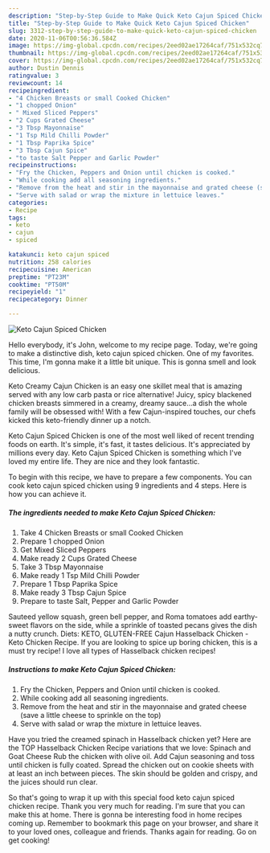 ```yaml
---
description: "Step-by-Step Guide to Make Quick Keto Cajun Spiced Chicken"
title: "Step-by-Step Guide to Make Quick Keto Cajun Spiced Chicken"
slug: 3312-step-by-step-guide-to-make-quick-keto-cajun-spiced-chicken
date: 2020-11-06T00:56:36.584Z
image: https://img-global.cpcdn.com/recipes/2eed02ae17264caf/751x532cq70/keto-cajun-spiced-chicken-recipe-main-photo.jpg
thumbnail: https://img-global.cpcdn.com/recipes/2eed02ae17264caf/751x532cq70/keto-cajun-spiced-chicken-recipe-main-photo.jpg
cover: https://img-global.cpcdn.com/recipes/2eed02ae17264caf/751x532cq70/keto-cajun-spiced-chicken-recipe-main-photo.jpg
author: Dustin Dennis
ratingvalue: 3
reviewcount: 14
recipeingredient:
- "4 Chicken Breasts or small Cooked Chicken"
- "1 chopped Onion"
- " Mixed Sliced Peppers"
- "2 Cups Grated Cheese"
- "3 Tbsp Mayonnaise"
- "1 Tsp Mild Chilli Powder"
- "1 Tbsp Paprika Spice"
- "3 Tbsp Cajun Spice"
- "to taste Salt Pepper and Garlic Powder"
recipeinstructions:
- "Fry the Chicken, Peppers and Onion until chicken is cooked."
- "While cooking add all seasoning ingredients."
- "Remove from the heat and stir in the mayonnaise and grated cheese (save a little cheese to sprinkle on the top)"
- "Serve with salad or wrap the mixture in lettuice leaves."
categories:
- Recipe
tags:
- keto
- cajun
- spiced

katakunci: keto cajun spiced 
nutrition: 258 calories
recipecuisine: American
preptime: "PT23M"
cooktime: "PT50M"
recipeyield: "1"
recipecategory: Dinner

---
```



![Keto Cajun Spiced Chicken](https://img-global.cpcdn.com/recipes/2eed02ae17264caf/751x532cq70/keto-cajun-spiced-chicken-recipe-main-photo.jpg)

Hello everybody, it's John, welcome to my recipe page. Today, we're going to make a distinctive dish, keto cajun spiced chicken. One of my favorites. This time, I'm gonna make it a little bit unique. This is gonna smell and look delicious.

Keto Creamy Cajun Chicken is an easy one skillet meal that is amazing served with any low carb pasta or rice alternative! Juicy, spicy blackened chicken breasts simmered in a creamy, dreamy sauce…a dish the whole family will be obsessed with! With a few Cajun-inspired touches, our chefs kicked this keto-friendly dinner up a notch.

Keto Cajun Spiced Chicken is one of the most well liked of recent trending foods on earth. It's simple, it's fast, it tastes delicious. It's appreciated by millions every day. Keto Cajun Spiced Chicken is something which I've loved my entire life. They are nice and they look fantastic.


To begin with this recipe, we have to prepare a few components. You can cook keto cajun spiced chicken using 9 ingredients and 4 steps. Here is how you can achieve it.

<!--inarticleads1-->

##### The ingredients needed to make Keto Cajun Spiced Chicken:

1. Take 4 Chicken Breasts or small Cooked Chicken
1. Prepare 1 chopped Onion
1. Get  Mixed Sliced Peppers
1. Make ready 2 Cups Grated Cheese
1. Take 3 Tbsp Mayonnaise
1. Make ready 1 Tsp Mild Chilli Powder
1. Prepare 1 Tbsp Paprika Spice
1. Make ready 3 Tbsp Cajun Spice
1. Prepare to taste Salt, Pepper and Garlic Powder


Sauteed yellow squash, green bell pepper, and Roma tomatoes add earthy-sweet flavors on the side, while a sprinkle of toasted pecans gives the dish a nutty crunch. Diets: KETO, GLUTEN-FREE Cajun Hasselback Chicken - Keto Chicken Recipe. If you are looking to spice up boring chicken, this is a must try recipe! I love all types of Hasselback chicken recipes! 

<!--inarticleads2-->

##### Instructions to make Keto Cajun Spiced Chicken:

1. Fry the Chicken, Peppers and Onion until chicken is cooked.
1. While cooking add all seasoning ingredients.
1. Remove from the heat and stir in the mayonnaise and grated cheese (save a little cheese to sprinkle on the top)
1. Serve with salad or wrap the mixture in lettuice leaves.


Have you tried the creamed spinach in Hasselback chicken yet? Here are the TOP Hasselback Chicken Recipe variations that we love: Spinach and Goat Cheese Rub the chicken with olive oil. Add Cajun seasoning and toss until chicken is fully coated. Spread the chicken out on cookie sheets with at least an inch between pieces. The skin should be golden and crispy, and the juices should run clear. 

So that's going to wrap it up with this special food keto cajun spiced chicken recipe. Thank you very much for reading. I'm sure that you can make this at home. There is gonna be interesting food in home recipes coming up. Remember to bookmark this page on your browser, and share it to your loved ones, colleague and friends. Thanks again for reading. Go on get cooking!
